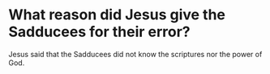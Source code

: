 # What reason did Jesus give the Sadducees for their error?

Jesus said that the Sadducees did not know the scriptures nor the power of God.

